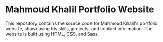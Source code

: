 # Mahmoud Khalil Portfolio Website

This repository contains the source code for Mahmoud Khalil's portfolio website, showcasing his skills, projects, and contact information. The website is built using HTML, CSS, and Sass.
